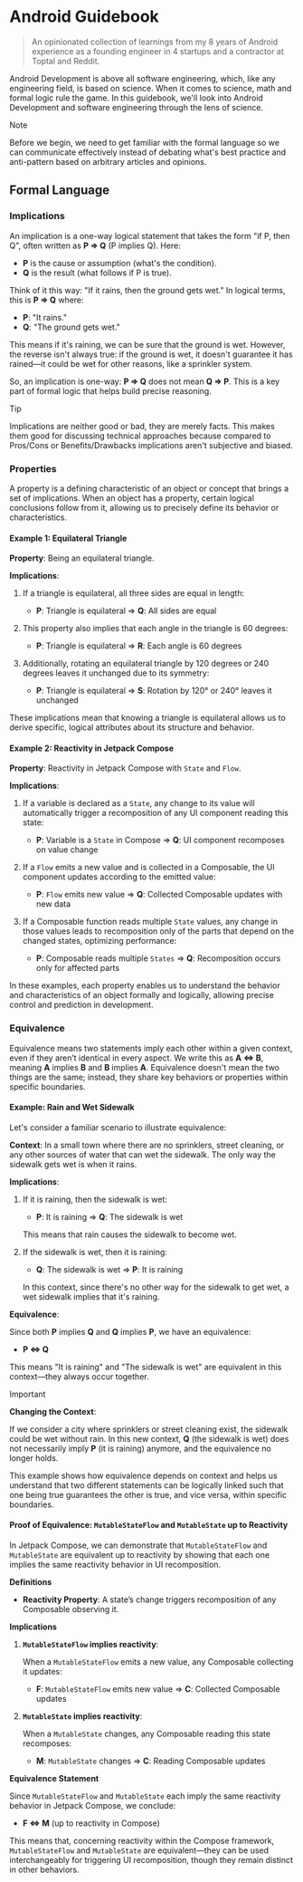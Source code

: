 # Android Guidebook

> An opinionated collection of learnings from my 8 years of Android experience as a founding engineer in 4 startups and a contractor at Toptal and Reddit.

Android Development is above all software engineering, which, like any engineering field, is based on science. When it comes to science, math and formal logic rule the game. In this guidebook, we'll look into Android Development and software engineering through the lens of science.

> [!NOTE]
> Before we begin, we need to get familiar with the formal language so we can communicate effectively instead of debating what's best practice and anti-pattern based on arbitrary articles and opinions.

## Formal Language

### Implications

An implication is a one-way logical statement that takes the form "if P, then Q", often written as **P ⇒ Q** (P implies Q). Here:

- **P** is the cause or assumption (what's the condition).
- **Q** is the result (what follows if P is true).

Think of it this way: "If it rains, then the ground gets wet." In logical terms, this is **P ⇒ Q** where:

- **P**: "It rains."
- **Q**: "The ground gets wet."

This means if it's raining, we can be sure that the ground is wet. However, the reverse isn't always true: if the ground is wet, it doesn't guarantee it has rained—it could be wet for other reasons, like a sprinkler system.

So, an implication is one-way: **P ⇒ Q** does not mean **Q ⇒ P**. This is a key part of formal logic that helps build precise reasoning.

> [!TIP]
> Implications are neither good or bad, they are merely facts. This makes them good for discussing technical approaches because compared to Pros/Cons or Benefits/Drawbacks implications aren't subjective and biased.

### Properties

A property is a defining characteristic of an object or concept that brings a set of implications. When an object has a property, certain logical conclusions follow from it, allowing us to precisely define its behavior or characteristics.

#### Example 1: Equilateral Triangle

**Property**: Being an equilateral triangle.

**Implications**:

1. If a triangle is equilateral, all three sides are equal in length:

   - **P**: Triangle is equilateral ⇒ **Q**: All sides are equal

2. This property also implies that each angle in the triangle is 60 degrees:

   - **P**: Triangle is equilateral ⇒ **R**: Each angle is 60 degrees

3. Additionally, rotating an equilateral triangle by 120 degrees or 240 degrees leaves it unchanged due to its symmetry:

   - **P**: Triangle is equilateral ⇒ **S**: Rotation by 120° or 240° leaves it unchanged

These implications mean that knowing a triangle is equilateral allows us to derive specific, logical attributes about its structure and behavior.

#### Example 2: Reactivity in Jetpack Compose

**Property**: Reactivity in Jetpack Compose with `State` and `Flow`.

**Implications**:

1. If a variable is declared as a `State`, any change to its value will automatically trigger a recomposition of any UI component reading this state:

   - **P**: Variable is a `State` in Compose ⇒ **Q**: UI component recomposes on value change

2. If a `Flow` emits a new value and is collected in a Composable, the UI component updates according to the emitted value:

   - **P**: `Flow` emits new value ⇒ **Q**: Collected Composable updates with new data

3. If a Composable function reads multiple `State` values, any change in those values leads to recomposition only of the parts that depend on the changed states, optimizing performance:

   - **P**: Composable reads multiple `States` ⇒ **Q**: Recomposition occurs only for affected parts

In these examples, each property enables us to understand the behavior and characteristics of an object formally and logically, allowing precise control and prediction in development.

### Equivalence

Equivalence means two statements imply each other within a given context, even if they aren’t identical in every aspect. We write this as **A ⇔ B**, meaning **A** implies **B** and **B** implies **A**. Equivalence doesn't mean the two things are the same; instead, they share key behaviors or properties within specific boundaries.

#### Example: Rain and Wet Sidewalk

Let's consider a familiar scenario to illustrate equivalence:

**Context**: In a small town where there are no sprinklers, street cleaning, or any other sources of water that can wet the sidewalk. The only way the sidewalk gets wet is when it rains.

**Implications**:

1. If it is raining, then the sidewalk is wet:

   - **P**: It is raining ⇒ **Q**: The sidewalk is wet

   This means that rain causes the sidewalk to become wet.

2. If the sidewalk is wet, then it is raining:

   - **Q**: The sidewalk is wet ⇒ **P**: It is raining

   In this context, since there's no other way for the sidewalk to get wet, a wet sidewalk implies that it's raining.

**Equivalence**:

Since both **P** implies **Q** and **Q** implies **P**, we have an equivalence:

- **P ⇔ Q**

This means "It is raining" and "The sidewalk is wet" are equivalent in this context—they always occur together.

> [!IMPORTANT]
> **Changing the Context**:
>
> If we consider a city where sprinklers or street cleaning exist, the sidewalk could be wet without rain. In this new context, **Q** (the sidewalk is wet) does not necessarily imply **P** (it is raining) anymore, and the equivalence no longer holds.

This example shows how equivalence depends on context and helps us understand that two different statements can be logically linked such that one being true guarantees the other is true, and vice versa, within specific boundaries.

#### Proof of Equivalence: `MutableStateFlow` and `MutableState` up to Reactivity

In Jetpack Compose, we can demonstrate that `MutableStateFlow` and `MutableState` are equivalent up to reactivity by showing that each one implies the same reactivity behavior in UI recomposition.

**Definitions**

- **Reactivity Property**: A state’s change triggers recomposition of any Composable observing it.

**Implications**

1. **`MutableStateFlow` implies reactivity**:

   When a `MutableStateFlow` emits a new value, any Composable collecting it updates:

   - **F**: `MutableStateFlow` emits new value ⇒ **C**: Collected Composable updates

2. **`MutableState` implies reactivity**:

   When a `MutableState` changes, any Composable reading this state recomposes:

   - **M**: `MutableState` changes ⇒ **C**: Reading Composable updates

**Equivalence Statement**

Since `MutableStateFlow` and `MutableState` each imply the same reactivity behavior in Jetpack Compose, we conclude:

- **F ⇔ M** (up to reactivity in Compose)

This means that, concerning reactivity within the Compose framework, `MutableStateFlow` and `MutableState` are equivalent—they can be used interchangeably for triggering UI recomposition, though they remain distinct in other behaviors.
